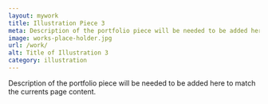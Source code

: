```yaml
---
layout: mywork
title: Illustration Piece 3
meta: Description of the portfolio piece will be needed to be added here to match the currents page content.
image: works-place-holder.jpg
url: /work/
alt: Title of Illustration 3
category: illustration
---
```


Description of the portfolio piece will be needed to be added here to match the currents page content.

